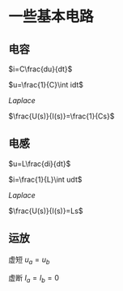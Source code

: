 # 一些基本电路

## 电容

$i=C\frac{du}{dt}$ 

$u=\frac{1}{C}\int idt$

$Laplace$

$\frac{U(s)}{I(s)}=\frac{1}{Cs}$

## 电感

$u=L\frac{di}{dt}$

$i=\frac{1}{L}\int udt$

$Laplace$

$\frac{U(s)}{I(s)}=Ls$

## 运放
虚短
$u_a=u_b$

虚断
$I_a=I_b=0$


